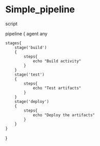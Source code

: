 # Simple_pipeline
script


pipeline
{
    agent any
    
    stages{
        stage('build')
        {
            steps{
                echo "Build activity"
            }
        }
        stage('test')
        {
            steps{
                echo "Test artifacts"
            }
        }
        stage('deploy')
        {
            steps{
                echo "Deploy the artifacts"
            }
        }
    }
}

